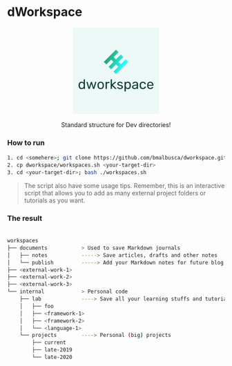 # dWorkspace

<p align="center" width="100%"><img src="./.assets/dworkspacelogo.svg" width="200" alt="workspace"/></p>
<p align="center" width="100%">Standard structure for Dev directories!</p>


### How to run

```bash
1. cd <somehere>; git clone https://github.com/bmalbusca/dworkspace.git
2. cp dworkspace/workspaces.sh <your-target-dir>
3. cd <your-target-dir>; bash ./workspaces.sh

```
> The script also have some usage tips. Remember, this is an interactive script that allows you to add as many external project folders or tutorials as you want.

### The result
```bash

workspaces
├── documents           > Used to save Markdown journals
│   ├── notes           -----> Save articles, drafts and other notes
│   └── publish         -----> Add your Markdown notes for future blog publishing
├── <external-work-1>
├── <external-work-2>
├── <external-work-3>
└── internal            > Personal code
    ├── lab             ----> Save all your learning stuffs and tutorials
    │   ├── foo         
    │   ├── <framework-1>
    │   ├── <framework-2>
    │   └── <language-1>
    └── projects        ----> Personal (big) projects
        ├── current
        ├── late-2019
        └── late-2020

```
